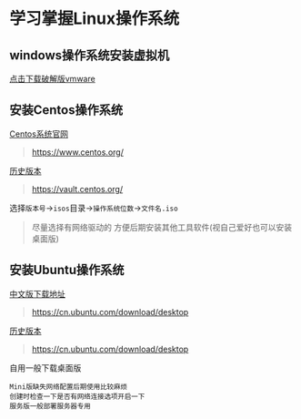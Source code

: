 # 学习掌握Linux操作系统


## windows操作系统安装虚拟机


[点击下载破解版vmware](http://media.codecore.cn/uploads/2023/03/11/k31gQ5hu_vmware.zip?attname=vmware.zip)

## 安装Centos操作系统
[Centos系统官网](https://www.centos.org/)
> https://www.centos.org/

[历史版本](https://vault.centos.org/)
> https://vault.centos.org/

选择`版本号`->`isos`目录->`操作系统位数`->`文件名.iso`

> 尽量选择有网络驱动的 方便后期安装其他工具软件(视自己爱好也可以安装桌面版)

## 安装Ubuntu操作系统

[中文版下载地址](https://cn.ubuntu.com/download/desktop)

> https://cn.ubuntu.com/download/desktop

[历史版本](https://cn.ubuntu.com/download/desktop)
> https://cn.ubuntu.com/download/desktop

自用一般下载桌面版

``` shell
Mini版缺失网络配置后期使用比较麻烦
创建时检查一下是否有网络连接选项开启一下
服务版一般部署服务器专用
```